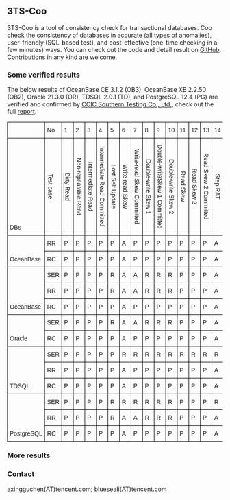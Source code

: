 ## 3TS-Coo

3TS-Coo is a tool of consistency check for transactional databases. Coo check the consistency of databases in accurate (all types of anomalies), user-friendly (SQL-based test), and cost-effective (one-time checking in a few minutes) ways. You can check out the code and detail result on [GitHub](https://github.com/Tencent/3TS/tree/coo-consistency-check). Contributions in any kind are welcome.

### Some verified results

The below results of OceanBase CE 3.1.2 (OB3), OceanBase XE 2.2.50 (OB2), Oracle 21.3.0 (OR), TDSQL 2.0.1 (TD), and PostgreSQL 12.4 (PG) are verified and confirmed by [CCIC Southern Testing Co., Ltd.](http://www.ccic-set.com/), check out the full [report](). 


<style type="text/css">
.tg  {border-collapse:collapse;border-spacing:0;}
.tg td{border-color:black;border-style:solid;border-width:1px;font-family:Arial, sans-serif;font-size:14px;
  overflow:hidden;padding:10px 5px;word-break:normal;}
.tg th{border-color:black;border-style:solid;border-width:1px;font-family:Arial, sans-serif;font-size:14px;
  font-weight:normal;overflow:hidden;padding:10px 5px;word-break:normal;}
.tg .tg-cly1{text-align:left;vertical-align:middle}
.tg .tg-7zrl{text-align:left;vertical-align:bottom}


td span 
{
  -ms-writing-mode: tb-rl;
  -webkit-writing-mode: vertical-rl;
  writing-mode: vertical-rl;
  transform: rotate(360deg);
  white-space: nowrap;
}
    
</style>
<table class="tg">
<thead>
  <tr>
    <td class="tg-7zrl"></td>
    <td class="tg-cly1">No</td>
    <td class="tg-cly1">1</td>
    <td class="tg-cly1">2</td>
    <td class="tg-cly1">3</td>
    <td class="tg-cly1">4</td>
    <td class="tg-cly1">5</td>
    <td class="tg-cly1">6</td>
    <td class="tg-cly1">7</td>
    <td class="tg-cly1">8</td>
    <td class="tg-cly1">9</td>
    <td class="tg-cly1">10</td>
    <td class="tg-cly1">11</td>
    <td class="tg-cly1">12</td>
    <td class="tg-cly1">13</td>
    <td class="tg-cly1">14</td>
    <td class="tg-cly1">15</td>
    <td class="tg-cly1">16</td>
    <td class="tg-cly1">17</td>
    <td class="tg-cly1">18</td>
    <td class="tg-cly1">19</td>
    <td class="tg-cly1">20</td>
    <td class="tg-cly1">21</td>
    <td class="tg-cly1">22</td>
    <td class="tg-cly1">23</td>
    <td class="tg-cly1">24</td>
    <td class="tg-cly1">25</td>
    <td class="tg-cly1">26</td>
    <td class="tg-cly1">27</td>
    <td class="tg-cly1">28</td>
    <td class="tg-cly1">29</td>
    <td class="tg-cly1">30</td>
    <td class="tg-cly1">31</td>
    <td class="tg-cly1">32</td>
    <td class="tg-cly1">33</td>
    <td class="tg-cly1">34</td>
    <td class="tg-cly1">35</td>
  </tr>
</thead>
<tbody>
  <tr>
    <td class="tg-7zrl">DBs</td>
    <td class="tg-cly1"><span>Test case</span></td>
    <td class="tg-cly1"><span><a href="testcase/rat_sda_dirty_read.txt">Dirty Read</a></td>
    <td class="tg-cly1"><span>Non-repeatable Read</td>
    <td class="tg-cly1"><span>Intermediate Read</td>
    <td class="tg-cly1"><span>Intermediate Read Committed</td>
    <td class="tg-cly1"><span>Lost Self Update</td>
    <td class="tg-cly1"><span>Write-read Skew</td>
    <td class="tg-cly1"><span>Write-read Skew Committed</td>
    <td class="tg-cly1"><span>Double-write Skew 1</td>
    <td class="tg-cly1"><span>Double-writeSkew 1 Committed</td>
    <td class="tg-cly1"><span>Double-write Skew 2</td>
    <td class="tg-cly1"><span>Read Skew</td>
    <td class="tg-cly1"><span>Read Skew 2</td>
    <td class="tg-cly1"><span>Read Skew 2 Committed</td>
    <td class="tg-cly1"><span>Step RAT</td>
    <td class="tg-cly1"><span>Dirty Write</td>
    <td class="tg-cly1"><span>Full-write</td>
    <td class="tg-cly1"><span>Full-write Committed</td>
    <td class="tg-cly1"><span>Lost Update</td>
    <td class="tg-cly1"><span>Lost Self Update Committed</td>
    <td class="tg-cly1"><span>Double-write Skew 2 Committed</td>
    <td class="tg-cly1"><span>Full-write Skew</td>
    <td class="tg-cly1"><span>Full-write Skew Committed</td>
    <td class="tg-cly1"><span>Read-write Skew 1</td>
    <td class="tg-cly1"><span>Read-write Skew 2</td>
    <td class="tg-cly1"><span>Read-write Skew 2 Committed</td>
    <td class="tg-cly1"><span>Step WAT</td>
    <td class="tg-cly1"><span>Non-repeatable Read Committed</td>
    <td class="tg-cly1"><span>Lost Update Committed</td>
    <td class="tg-cly1"><span>Read Skew Committed</td>
    <td class="tg-cly1"><span>Read-writeSkew 1 Committed</td>
    <td class="tg-cly1"><span>Write Skew</td>
    <td class="tg-cly1"><span>Write Skew Committed</td>
    <td class="tg-cly1"><span>Step IAT</td>
    <td class="tg-cly1"><span>Non-repeatable Read Predicate</td>
    <td class="tg-cly1"><span>Write Skew Predicate</td>


  </tr>
  <tr>
    <td class="tg-7zrl" rowspan="2">OceanBase</td>
    <td class="tg-cly1">RR</td>
    <td class="tg-cly1">P</td>
    <td class="tg-cly1">P</td>
    <td class="tg-cly1">P</td>
    <td class="tg-cly1">P</td>
    <td class="tg-cly1">P</td>
    <td class="tg-cly1">A</td>
    <td class="tg-cly1">P</td>
    <td class="tg-cly1">P</td>
    <td class="tg-cly1">P</td>
    <td class="tg-cly1">P</td>
    <td class="tg-cly1">P</td>
    <td class="tg-cly1">P</td>
    <td class="tg-cly1">P</td>
    <td class="tg-cly1">A</td>
    <td class="tg-cly1">P</td>
    <td class="tg-cly1">P</td>
    <td class="tg-cly1">P</td>
    <td class="tg-cly1">A</td>
    <td class="tg-cly1">P</td>
    <td class="tg-cly1">P</td>
    <td class="tg-cly1">T</td>
    <td class="tg-cly1">T</td>
    <td class="tg-cly1">A</td>
    <td class="tg-cly1">A</td>
    <td class="tg-cly1">A</td>
    <td class="tg-cly1">T</td>
    <td class="tg-cly1">A</td>
    <td class="tg-cly1">A</td>
    <td class="tg-cly1">A</td>
    <td class="tg-cly1">A</td>
    <td class="tg-cly1">A</td>
    <td class="tg-cly1">A</td>
    <td class="tg-cly1">A</td>
    <td class="tg-cly1">P</td>
    <td class="tg-cly1">A</td>
  </tr>
  <tr>
    <td class="tg-cly1">RC</td>
    <td class="tg-cly1">P</td>
    <td class="tg-cly1">P</td>
    <td class="tg-cly1">P</td>
    <td class="tg-cly1">P</td>
    <td class="tg-cly1">P</td>
    <td class="tg-cly1">A</td>
    <td class="tg-cly1">P</td>
    <td class="tg-cly1">P</td>
    <td class="tg-cly1">P</td>
    <td class="tg-cly1">P</td>
    <td class="tg-cly1">P</td>
    <td class="tg-cly1">P</td>
    <td class="tg-cly1">P</td>
    <td class="tg-cly1">A</td>
    <td class="tg-cly1">P</td>
    <td class="tg-cly1">P</td>
    <td class="tg-cly1">P</td>
    <td class="tg-cly1">A</td>
    <td class="tg-cly1">P</td>
    <td class="tg-cly1">P</td>
    <td class="tg-cly1">T</td>
    <td class="tg-cly1">T</td>
    <td class="tg-cly1">A</td>
    <td class="tg-cly1">A</td>
    <td class="tg-cly1">A</td>
    <td class="tg-cly1">T</td>
    <td class="tg-cly1">A</td>
    <td class="tg-cly1">A</td>
    <td class="tg-cly1">A</td>
    <td class="tg-cly1">A</td>
    <td class="tg-cly1">A</td>
    <td class="tg-cly1">A</td>
    <td class="tg-cly1">A</td>
    <td class="tg-cly1">P</td>
    <td class="tg-cly1">A</td>
  </tr>
  <tr>
    <td class="tg-7zrl" rowspan="3">OceanBase</td>
    <td class="tg-cly1">SER</td>
    <td class="tg-cly1">P</td>
    <td class="tg-cly1">P</td>
    <td class="tg-cly1">P</td>
    <td class="tg-cly1">P</td>
    <td class="tg-cly1">R</td>
    <td class="tg-cly1">A</td>
    <td class="tg-cly1">A</td>
    <td class="tg-cly1">R</td>
    <td class="tg-cly1">R</td>
    <td class="tg-cly1">R</td>
    <td class="tg-cly1">P</td>
    <td class="tg-cly1">P</td>
    <td class="tg-cly1">P</td>
    <td class="tg-cly1">A</td>
    <td class="tg-cly1">R</td>
    <td class="tg-cly1">R</td>
    <td class="tg-cly1">R</td>
    <td class="tg-cly1">R</td>
    <td class="tg-cly1">R</td>
    <td class="tg-cly1">R</td>
    <td class="tg-cly1">T</td>
    <td class="tg-cly1">T</td>
    <td class="tg-cly1">R</td>
    <td class="tg-cly1">R</td>
    <td class="tg-cly1">R</td>
    <td class="tg-cly1">T</td>
    <td class="tg-cly1">P</td>
    <td class="tg-cly1">R</td>
    <td class="tg-cly1">P</td>
    <td class="tg-cly1">R</td>
    <td class="tg-cly1">A</td>
    <td class="tg-cly1">A</td>
    <td class="tg-cly1">A</td>
    <td class="tg-cly1">P</td>
    <td class="tg-cly1">A</td>
  </tr>
  <tr>
    <td class="tg-cly1">RR</td>
    <td class="tg-cly1">P</td>
    <td class="tg-cly1">P</td>
    <td class="tg-cly1">P</td>
    <td class="tg-cly1">P</td>
    <td class="tg-cly1">R</td>
    <td class="tg-cly1">A</td>
    <td class="tg-cly1">A</td>
    <td class="tg-cly1">R</td>
    <td class="tg-cly1">R</td>
    <td class="tg-cly1">R</td>
    <td class="tg-cly1">P</td>
    <td class="tg-cly1">P</td>
    <td class="tg-cly1">P</td>
    <td class="tg-cly1">A</td>
    <td class="tg-cly1">R</td>
    <td class="tg-cly1">R</td>
    <td class="tg-cly1">R</td>
    <td class="tg-cly1">R</td>
    <td class="tg-cly1">R</td>
    <td class="tg-cly1">R</td>
    <td class="tg-cly1">T</td>
    <td class="tg-cly1">T</td>
    <td class="tg-cly1">R</td>
    <td class="tg-cly1">R</td>
    <td class="tg-cly1">R</td>
    <td class="tg-cly1">T</td>
    <td class="tg-cly1">P</td>
    <td class="tg-cly1">R</td>
    <td class="tg-cly1">P</td>
    <td class="tg-cly1">R</td>
    <td class="tg-cly1">A</td>
    <td class="tg-cly1">A</td>
    <td class="tg-cly1">A</td>
    <td class="tg-cly1">P</td>
    <td class="tg-cly1">A</td>
  </tr>
  <tr>
    <td class="tg-cly1">RC</td>
    <td class="tg-cly1">P</td>
    <td class="tg-cly1">P</td>
    <td class="tg-cly1">P</td>
    <td class="tg-cly1">P</td>
    <td class="tg-cly1">P</td>
    <td class="tg-cly1">A</td>
    <td class="tg-cly1">P</td>
    <td class="tg-cly1">P</td>
    <td class="tg-cly1">P</td>
    <td class="tg-cly1">P</td>
    <td class="tg-cly1">P</td>
    <td class="tg-cly1">P</td>
    <td class="tg-cly1">P</td>
    <td class="tg-cly1">A</td>
    <td class="tg-cly1">P</td>
    <td class="tg-cly1">P</td>
    <td class="tg-cly1">P</td>
    <td class="tg-cly1">A</td>
    <td class="tg-cly1">P</td>
    <td class="tg-cly1">P</td>
    <td class="tg-cly1">T</td>
    <td class="tg-cly1">T</td>
    <td class="tg-cly1">A</td>
    <td class="tg-cly1">A</td>
    <td class="tg-cly1">A</td>
    <td class="tg-cly1">T</td>
    <td class="tg-cly1">A</td>
    <td class="tg-cly1">A</td>
    <td class="tg-cly1">A</td>
    <td class="tg-cly1">A</td>
    <td class="tg-cly1">A</td>
    <td class="tg-cly1">A</td>
    <td class="tg-cly1">A</td>
    <td class="tg-cly1">P</td>
    <td class="tg-cly1">A</td>
  </tr>
  <tr>
    <td class="tg-7zrl" rowspan="2">Oracle</td>
    <td class="tg-cly1">SER</td>
    <td class="tg-cly1">P</td>
    <td class="tg-cly1">P</td>
    <td class="tg-cly1">P</td>
    <td class="tg-cly1">P</td>
    <td class="tg-cly1">R</td>
    <td class="tg-cly1">A</td>
    <td class="tg-cly1">A</td>
    <td class="tg-cly1">R</td>
    <td class="tg-cly1">R</td>
    <td class="tg-cly1">R</td>
    <td class="tg-cly1">P</td>
    <td class="tg-cly1">P</td>
    <td class="tg-cly1">P</td>
    <td class="tg-cly1">A</td>
    <td class="tg-cly1">R</td>
    <td class="tg-cly1">R</td>
    <td class="tg-cly1">R</td>
    <td class="tg-cly1">R</td>
    <td class="tg-cly1">R</td>
    <td class="tg-cly1">R</td>
    <td class="tg-cly1">D</td>
    <td class="tg-cly1">D</td>
    <td class="tg-cly1">R</td>
    <td class="tg-cly1">R</td>
    <td class="tg-cly1">R</td>
    <td class="tg-cly1">D</td>
    <td class="tg-cly1">P</td>
    <td class="tg-cly1">R</td>
    <td class="tg-cly1">P</td>
    <td class="tg-cly1">R</td>
    <td class="tg-cly1">A</td>
    <td class="tg-cly1">R</td>
    <td class="tg-cly1">R</td>
    <td class="tg-cly1">P</td>
    <td class="tg-cly1">R</td>
  </tr>
  <tr>
    <td class="tg-cly1">RC</td>
    <td class="tg-cly1">P</td>
    <td class="tg-cly1">P</td>
    <td class="tg-cly1">P</td>
    <td class="tg-cly1">P</td>
    <td class="tg-cly1">P</td>
    <td class="tg-cly1">A</td>
    <td class="tg-cly1">P</td>
    <td class="tg-cly1">P</td>
    <td class="tg-cly1">P</td>
    <td class="tg-cly1">P</td>
    <td class="tg-cly1">P</td>
    <td class="tg-cly1">P</td>
    <td class="tg-cly1">P</td>
    <td class="tg-cly1">A</td>
    <td class="tg-cly1">P</td>
    <td class="tg-cly1">P</td>
    <td class="tg-cly1">P</td>
    <td class="tg-cly1">A</td>
    <td class="tg-cly1">P</td>
    <td class="tg-cly1">P</td>
    <td class="tg-cly1">D</td>
    <td class="tg-cly1">D</td>
    <td class="tg-cly1">A</td>
    <td class="tg-cly1">A</td>
    <td class="tg-cly1">A</td>
    <td class="tg-cly1">D</td>
    <td class="tg-cly1">A</td>
    <td class="tg-cly1">A</td>
    <td class="tg-cly1">A</td>
    <td class="tg-cly1">A</td>
    <td class="tg-cly1">A</td>
    <td class="tg-cly1">A</td>
    <td class="tg-cly1">A</td>
    <td class="tg-cly1">P</td>
    <td class="tg-cly1">A</td>
  </tr>
  <tr>
    <td class="tg-7zrl" rowspan="3">TDSQL</td>
    <td class="tg-cly1">SER</td>
    <td class="tg-cly1">P</td>
    <td class="tg-cly1">P</td>
    <td class="tg-cly1">P</td>
    <td class="tg-cly1">P</td>
    <td class="tg-cly1">P</td>
    <td class="tg-cly1">R</td>
    <td class="tg-cly1">R</td>
    <td class="tg-cly1">R</td>
    <td class="tg-cly1">R</td>
    <td class="tg-cly1">R</td>
    <td class="tg-cly1">R</td>
    <td class="tg-cly1">R</td>
    <td class="tg-cly1">R</td>
    <td class="tg-cly1">R</td>
    <td class="tg-cly1">P</td>
    <td class="tg-cly1">P</td>
    <td class="tg-cly1">P</td>
    <td class="tg-cly1">R</td>
    <td class="tg-cly1">P</td>
    <td class="tg-cly1">R</td>
    <td class="tg-cly1">D</td>
    <td class="tg-cly1">D</td>
    <td class="tg-cly1">R</td>
    <td class="tg-cly1">R</td>
    <td class="tg-cly1">R</td>
    <td class="tg-cly1">D</td>
    <td class="tg-cly1">P</td>
    <td class="tg-cly1">R</td>
    <td class="tg-cly1">R</td>
    <td class="tg-cly1">R</td>
    <td class="tg-cly1">R</td>
    <td class="tg-cly1">R</td>
    <td class="tg-cly1">R</td>
    <td class="tg-cly1">P</td>
    <td class="tg-cly1">R</td>
  </tr>
  <tr>
    <td class="tg-cly1">RR</td>
    <td class="tg-cly1">P</td>
    <td class="tg-cly1">P</td>
    <td class="tg-cly1">P</td>
    <td class="tg-cly1">P</td>
    <td class="tg-cly1">P</td>
    <td class="tg-cly1">A</td>
    <td class="tg-cly1">P</td>
    <td class="tg-cly1">P</td>
    <td class="tg-cly1">P</td>
    <td class="tg-cly1">P</td>
    <td class="tg-cly1">P</td>
    <td class="tg-cly1">P</td>
    <td class="tg-cly1">P</td>
    <td class="tg-cly1">A</td>
    <td class="tg-cly1">P</td>
    <td class="tg-cly1">P</td>
    <td class="tg-cly1">P</td>
    <td class="tg-cly1">A</td>
    <td class="tg-cly1">P</td>
    <td class="tg-cly1">P</td>
    <td class="tg-cly1">D</td>
    <td class="tg-cly1">D</td>
    <td class="tg-cly1">A</td>
    <td class="tg-cly1">A</td>
    <td class="tg-cly1">A</td>
    <td class="tg-cly1">D</td>
    <td class="tg-cly1">P</td>
    <td class="tg-cly1">A</td>
    <td class="tg-cly1">P</td>
    <td class="tg-cly1">A</td>
    <td class="tg-cly1">A</td>
    <td class="tg-cly1">A</td>
    <td class="tg-cly1">A</td>
    <td class="tg-cly1">P</td>
    <td class="tg-cly1">A</td>
  </tr>
  <tr>
    <td class="tg-cly1">RC</td>
    <td class="tg-cly1">P</td>
    <td class="tg-cly1">P</td>
    <td class="tg-cly1">P</td>
    <td class="tg-cly1">P</td>
    <td class="tg-cly1">P</td>
    <td class="tg-cly1">A</td>
    <td class="tg-cly1">P</td>
    <td class="tg-cly1">P</td>
    <td class="tg-cly1">P</td>
    <td class="tg-cly1">P</td>
    <td class="tg-cly1">P</td>
    <td class="tg-cly1">P</td>
    <td class="tg-cly1">P</td>
    <td class="tg-cly1">A</td>
    <td class="tg-cly1">P</td>
    <td class="tg-cly1">P</td>
    <td class="tg-cly1">P</td>
    <td class="tg-cly1">A</td>
    <td class="tg-cly1">P</td>
    <td class="tg-cly1">P</td>
    <td class="tg-cly1">D</td>
    <td class="tg-cly1">D</td>
    <td class="tg-cly1">A</td>
    <td class="tg-cly1">A</td>
    <td class="tg-cly1">A</td>
    <td class="tg-cly1">D</td>
    <td class="tg-cly1">A</td>
    <td class="tg-cly1">A</td>
    <td class="tg-cly1">A</td>
    <td class="tg-cly1">A</td>
    <td class="tg-cly1">A</td>
    <td class="tg-cly1">A</td>
    <td class="tg-cly1">A</td>
    <td class="tg-cly1">P</td>
    <td class="tg-cly1">A</td>
  </tr>
  <tr>
    <td class="tg-7zrl" rowspan="3">PostgreSQL</td>
    <td class="tg-cly1">SER</td>
    <td class="tg-cly1">P</td>
    <td class="tg-cly1">P</td>
    <td class="tg-cly1">P</td>
    <td class="tg-cly1">P</td>
    <td class="tg-cly1">R</td>
    <td class="tg-cly1">R</td>
    <td class="tg-cly1">R</td>
    <td class="tg-cly1">R</td>
    <td class="tg-cly1">R</td>
    <td class="tg-cly1">R</td>
    <td class="tg-cly1">P</td>
    <td class="tg-cly1">P</td>
    <td class="tg-cly1">P</td>
    <td class="tg-cly1">R</td>
    <td class="tg-cly1">R</td>
    <td class="tg-cly1">R</td>
    <td class="tg-cly1">R</td>
    <td class="tg-cly1">R</td>
    <td class="tg-cly1">R</td>
    <td class="tg-cly1">R</td>
    <td class="tg-cly1">D</td>
    <td class="tg-cly1">D</td>
    <td class="tg-cly1">R</td>
    <td class="tg-cly1">R</td>
    <td class="tg-cly1">R</td>
    <td class="tg-cly1">D</td>
    <td class="tg-cly1">P</td>
    <td class="tg-cly1">R</td>
    <td class="tg-cly1">P</td>
    <td class="tg-cly1">R</td>
    <td class="tg-cly1">R</td>
    <td class="tg-cly1">R</td>
    <td class="tg-cly1">R</td>
    <td class="tg-cly1">P</td>
    <td class="tg-cly1">R</td>
  </tr>
  <tr>
    <td class="tg-cly1">RR</td>
    <td class="tg-cly1">P</td>
    <td class="tg-cly1">P</td>
    <td class="tg-cly1">P</td>
    <td class="tg-cly1">P</td>
    <td class="tg-cly1">R</td>
    <td class="tg-cly1">A</td>
    <td class="tg-cly1">A</td>
    <td class="tg-cly1">R</td>
    <td class="tg-cly1">R</td>
    <td class="tg-cly1">R</td>
    <td class="tg-cly1">P</td>
    <td class="tg-cly1">P</td>
    <td class="tg-cly1">P</td>
    <td class="tg-cly1">A</td>
    <td class="tg-cly1">R</td>
    <td class="tg-cly1">R</td>
    <td class="tg-cly1">R</td>
    <td class="tg-cly1">R</td>
    <td class="tg-cly1">R</td>
    <td class="tg-cly1">R</td>
    <td class="tg-cly1">D</td>
    <td class="tg-cly1">D</td>
    <td class="tg-cly1">R</td>
    <td class="tg-cly1">R</td>
    <td class="tg-cly1">R</td>
    <td class="tg-cly1">D</td>
    <td class="tg-cly1">P</td>
    <td class="tg-cly1">R</td>
    <td class="tg-cly1">P</td>
    <td class="tg-cly1">R</td>
    <td class="tg-cly1">A</td>
    <td class="tg-cly1">A</td>
    <td class="tg-cly1">A</td>
    <td class="tg-cly1">P</td>
    <td class="tg-cly1">A</td>
  </tr>
  <tr>
    <td class="tg-cly1">RC</td>
    <td class="tg-cly1">P</td>
    <td class="tg-cly1">P</td>
    <td class="tg-cly1">P</td>
    <td class="tg-cly1">P</td>
    <td class="tg-cly1">P</td>
    <td class="tg-cly1">A</td>
    <td class="tg-cly1">P</td>
    <td class="tg-cly1">P</td>
    <td class="tg-cly1">P</td>
    <td class="tg-cly1">P</td>
    <td class="tg-cly1">P</td>
    <td class="tg-cly1">P</td>
    <td class="tg-cly1">P</td>
    <td class="tg-cly1">A</td>
    <td class="tg-cly1">P</td>
    <td class="tg-cly1">P</td>
    <td class="tg-cly1">P</td>
    <td class="tg-cly1">A</td>
    <td class="tg-cly1">P</td>
    <td class="tg-cly1">P</td>
    <td class="tg-cly1">D</td>
    <td class="tg-cly1">D</td>
    <td class="tg-cly1">A</td>
    <td class="tg-cly1">A</td>
    <td class="tg-cly1">A</td>
    <td class="tg-cly1">D</td>
    <td class="tg-cly1">A</td>
    <td class="tg-cly1">A</td>
    <td class="tg-cly1">A</td>
    <td class="tg-cly1">A</td>
    <td class="tg-cly1">A</td>
    <td class="tg-cly1">A</td>
    <td class="tg-cly1">A</td>
    <td class="tg-cly1">P</td>
    <td class="tg-cly1">A</td>
  </tr>
</tbody>
</table>


### More results



### Contact

axingguchen(AT)tencent.com; blueseali(AT)tencent.com